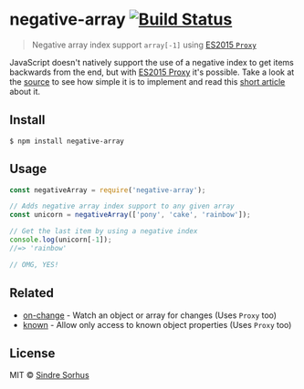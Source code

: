 # negative-array [![Build Status](https://travis-ci.org/sindresorhus/negative-array.svg?branch=gh-pages)](https://travis-ci.org/sindresorhus/negative-array)

> Negative array index support `array[-1]` using [ES2015 `Proxy`](https://ponyfoo.com/articles/es6-proxies-in-depth)

JavaScript doesn't natively support the use of a negative index to get items backwards from the end, but with [ES2015 Proxy](http://soft.vub.ac.be/~tvcutsem/proxies/) it's possible. Take a look at the [source](index.js) to see how simple it is to implement and read this [short article](http://dailyjs.com/2013/11/15/negative-array/) about it.


## Install

```
$ npm install negative-array
```


## Usage

```js
const negativeArray = require('negative-array');

// Adds negative array index support to any given array
const unicorn = negativeArray(['pony', 'cake', 'rainbow']);

// Get the last item by using a negative index
console.log(unicorn[-1]);
//=> 'rainbow'

// OMG, YES!
```


## Related

- [on-change](https://github.com/sindresorhus/on-change) - Watch an object or array for changes (Uses `Proxy` too)
- [known](https://github.com/sindresorhus/known) - Allow only access to known object properties (Uses `Proxy` too)


## License

MIT © [Sindre Sorhus](https://sindresorhus.com)

